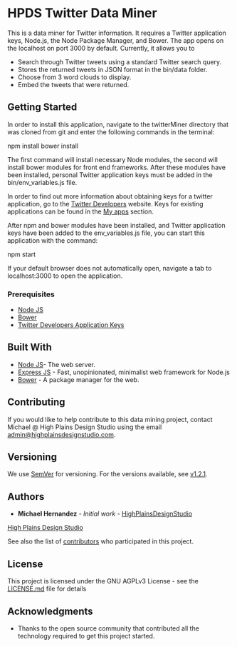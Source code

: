 # HPDS Twitter Data Miner

This is a data miner for Twitter information. It requires a Twitter application
keys, Node.js, the Node Package Manager, and Bower. The app opens on the localhost
on port 3000 by default. Currently, it allows you to 
* Search through Twitter tweets using a standard Twitter search query.
* Stores the returned tweets in JSON format in the bin/data folder. 
* Choose from 3 word clouds to display. 
* Embed the tweets that were returned.

## Getting Started

In order to install this application, navigate to the twitterMiner directory that
was cloned from git and enter the following commands in the terminal:

npm install
bower install

The first command will install necessary Node modules, the second will install
bower modules for front end frameworks. After these modules have been installed,
personal Twitter application keys must be added in the bin/env_variables.js file.

In order to find out more information about obtaining keys for a twitter application,
go to the [Twitter Developers](https://dev.twitter.com/) website. Keys for existing
applications can be found in the [My apps](https://apps.twitter.com/) section.

After npm and bower modules have been installed, and Twitter application keys have
been added to the env_variables.js file, you can start this application with 
the command:

npm start

If your default browser does not automatically open, navigate a tab to localhost:3000
to open the application.

### Prerequisites

* [Node JS](https://nodejs.org/en/)
* [Bower](https://bower.io/)
* [Twitter Developers Application Keys](https://dev.twitter.com/)


## Built With

* [Node JS](https://nodejs.org/en/)- The web server.
* [Express JS](https://expressjs.com/) - Fast, unopinionated, minimalist web framework for Node.js
* [Bower](https://bower.io/) - A package manager for the web.


## Contributing

If you would like to help contribute to this data mining project, contact 
Michael @ High Plains Design Studio using the email admin@highplainsdesignstudio.com. 


## Versioning

We use [SemVer](http://semver.org/) for versioning. For the versions available, see 
[v1.2.1](https://github.com/highplainsdesignstudio/twitterMiner). 

## Authors

* **Michael Hernandez** - *Initial work* - [HighPlainsDesignStudio](https://github.com/highplainsdesignstudio)

[High Plains Design Studio](http://www.highplainsdesignstudio.com)

See also the list of [contributors](https://github.com/highplainsdesignstudio/twitterMiner/graphs/contributors) who participated in this project.

## License

This project is licensed under the GNU AGPLv3 License - see the [LICENSE.md](LICENSE.md) file for details

## Acknowledgments

* Thanks to the open source community that contributed all the technology required to get this project started.